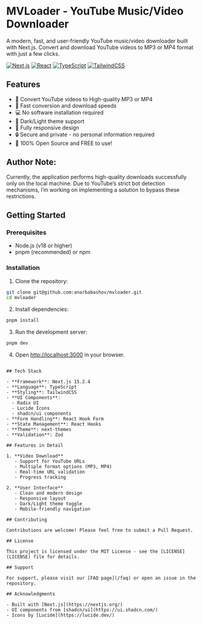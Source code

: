 # MVLoader - YouTube Music/Video Downloader

A modern, fast, and user-friendly YouTube music/video downloader built with Next.js. Convert and download YouTube videos to MP3 or MP4 format with just a few clicks.

[![Next.js](https://img.shields.io/badge/Next.js-15.2.4-black?style=for-the-badge&logo=next.js)](https://nextjs.org/)
[![React](https://img.shields.io/badge/React-19-blue?style=for-the-badge&logo=react)](https://reactjs.org/)
[![TypeScript](https://img.shields.io/badge/TypeScript-5-blue?style=for-the-badge&logo=typescript)](https://www.typescriptlang.org/)
[![TailwindCSS](https://img.shields.io/badge/TailwindCSS-3.4-blue?style=for-the-badge&logo=tailwind-css)](https://tailwindcss.com/)

## Features

- 🎵 Convert YouTube videos to High-quality MP3 or MP4
- 🚀 Fast conversion and download speeds
- 💻 No software installation required
- 🌙 Dark/Light theme support
- 📱 Fully responsive design
- 🔒 Secure and private - no personal information required
- 💯 100% Open Source and FREE to use!

## Author Note:

Currently, the application performs high-quality downloads successfully only on the local machine. Due to YouTube’s strict bot detection mechanisms, I’m working on implementing a solution to bypass these restrictions.


## Getting Started

### Prerequisites

- Node.js (v18 or higher)
- pnpm (recommended) or npm

### Installation

1. Clone the repository:
```bash
git clone git@github.com:anarbabashov/mvloader.git
cd mvloader
```

2. Install dependencies:
```bash
pnpm install
```

3. Run the development server:
```bash
pnpm dev
```

4. Open [http://localhost:3000](http://localhost:3000) in your browser.

```

## Tech Stack

- **Framework**: Next.js 15.2.4
- **Language**: TypeScript
- **Styling**: TailwindCSS
- **UI Components**: 
  - Radix UI
  - Lucide Icons
  - shadcn/ui components
- **Form Handling**: React Hook Form
- **State Management**: React Hooks
- **Theme**: next-themes
- **Validation**: Zod

## Features in Detail

1. **Video Download**
   - Support for YouTube URLs
   - Multiple format options (MP3, MP4)
   - Real-time URL validation
   - Progress tracking

2. **User Interface**
   - Clean and modern design
   - Responsive layout
   - Dark/Light theme toggle
   - Mobile-friendly navigation

## Contributing

Contributions are welcome! Please feel free to submit a Pull Request.

## License

This project is licensed under the MIT License - see the [LICENSE](LICENSE) file for details.

## Support

For support, please visit our [FAQ page](/faq) or open an issue in the repository.

## Acknowledgments

- Built with [Next.js](https://nextjs.org/)
- UI components from [shadcn/ui](https://ui.shadcn.com/)
- Icons by [Lucide](https://lucide.dev/)
